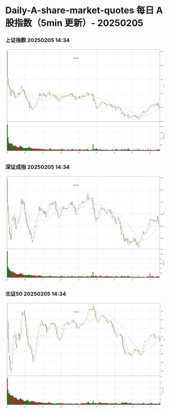
# Daily-A-share-market-quotes 每日 A 股指数（5min 更新）- 20250205

### 上证指数 20250205 14:34
![](./fig/2025/2/20250205-sh000001.png)

### 深证成指 20250205 14:34
![](./fig/2025/2/20250205-sz399001.png)

### 北证50 20250205 14:34
![](./fig/2025/2/20250205-bj899050.png)
